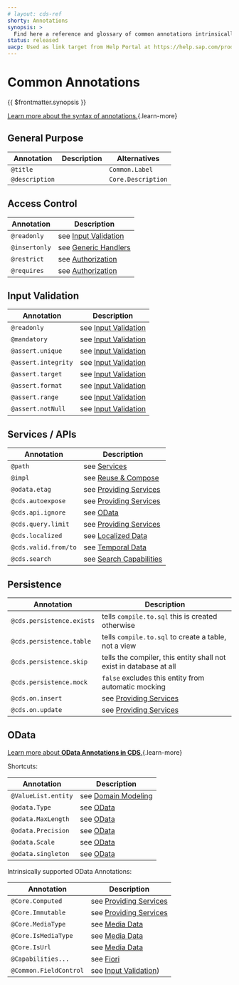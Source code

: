 ```yaml
---
# layout: cds-ref
shorty: Annotations
synopsis: >
  Find here a reference and glossary of common annotations intrinsically supported by the CDS compiler and runtimes.
status: released
uacp: Used as link target from Help Portal at https://help.sap.com/products/BTP/65de2977205c403bbc107264b8eccf4b/855e00bd559742a3b8276fbed4af1008.html
---
```


# Common Annotations

{{ $frontmatter.synopsis }}

[Learn more about the syntax of annotations.](./cdl#annotations){.learn-more}


## General Purpose

| Annotation     | Description | Alternatives       |
|----------------|-------------|--------------------|
| `@title`       |             | `Common.Label`     |
| `@description` |             | `Core.Description` |


## Access Control

| Annotation    | Description                                                      |
|---------------|------------------------------------------------------------------|
| `@readonly`   | see [Input Validation](../guides/providing-services#readonly)   |
| `@insertonly` | see [Generic Handlers](../guides/providing-services)            |
| `@restrict`   | see [Authorization](../guides/authorization#restrict-annotation) |
| `@requires`   | see [Authorization](../guides/authorization#requires)            |


## Input Validation

| Annotation          | Description                                                          |
|---------------------|----------------------------------------------------------------------|
| `@readonly `        | see [Input Validation](../guides/providing-services#readonly)       |
| `@mandatory`        | see [Input Validation](../guides/providing-services#mandatory)      |
| `@assert.unique`    | see [Input Validation](../guides/providing-services#unique)         |
| `@assert.integrity` | see [Input Validation](../guides/databases#db-constraints)           |
| `@assert.target`    | see [Input Validation](../guides/providing-services#assert-target)  |
| `@assert.format`    | see [Input Validation](../guides/providing-services#assert-format)  |
| `@assert.range`     | see [Input Validation](../guides/providing-services#assert-range)   |
| `@assert.notNull`   | see [Input Validation](../guides/providing-services#assert-notNull) |




## Services / APIs

| Annotation           | Description                                                                        |
|----------------------|------------------------------------------------------------------------------------|
| `@path`              | see [Services](./cdl#service-definitions)                                          |
| `@impl`              | see [Reuse & Compose](../guides/extensibility/composition#reuse-code)              |
| `@odata.etag`        | see [Providing Services](../guides/providing-services#etag)                       |
| `@cds.autoexpose`    | see [Providing Services](../guides/providing-services#auto-exposed-entities)      |
| `@cds.api.ignore`    | see [OData](../advanced/odata#omitting-elements-from-apis)                         |
| `@cds.query.limit`   | see [Providing Services](../guides/providing-services#annotation-cds-query-limit) |
| `@cds.localized`     | see [Localized Data](../guides/localized-data#read-operations)                     |
| `@cds.valid.from/to` | see [Temporal Data](../guides/temporal-data#using-annotations-cds-valid-from-to)   |
| `@cds.search`        | see [Search Capabilities](../guides/providing-services#searching-data)            |

## Persistence

| Annotation                | Description                                                        |
|---------------------------|--------------------------------------------------------------------|
| `@cds.persistence.exists` | tells `compile.to.sql` this is created otherwise                   |
| `@cds.persistence.table`  | tells `compile.to.sql` to create a table, not a view               |
| `@cds.persistence.skip`   | tells the compiler, this entity shall not exist in database at all |
| `@cds.persistence.mock`   | `false` excludes this entity from automatic mocking                |
| `@cds.on.insert`          | see [Providing Services](../guides/providing-services)            |
| `@cds.on.update`          | see [Providing Services](../guides/providing-services)            |


## OData

[Learn more about **OData Annotations in CDS**.](../advanced/odata#annotations){.learn-more}

Shortcuts:

| Annotation          | Description                                          |
|---------------------|------------------------------------------------------|
| `@ValueList.entity` | see [Domain Modeling](../guides/domain-modeling)     |
| `@odata.Type`       | see [OData](../advanced/odata#override-type-mapping) |
| `@odata.MaxLength`  | see [OData](../advanced/odata#override-type-mapping) |
| `@odata.Precision`  | see [OData](../advanced/odata#override-type-mapping) |
| `@odata.Scale`      | see [OData](../advanced/odata#override-type-mapping) |
| `@odata.singleton`  | see [OData](../advanced/odata#singletons)            |

Intrinsically supported OData Annotations:

| Annotation             | Description                                                      |
|------------------------|------------------------------------------------------------------|
| `@Core.Computed`       | see [Providing Services](../guides/providing-services#readonly) |
| `@Core.Immutable`      | see [Providing Services](../guides/providing-services#readonly) |
| `@Core.MediaType`      | see [Media Data](../guides/media-data)                          |
| `@Core.IsMediaType`    | see [Media Data](../guides/media-data)                          |
| `@Core.IsUrl`          | see [Media Data](../guides/media-data)                          |
| `@Capabilities...`     | see [Fiori](../advanced/fiori)                                   |
| `@Common.FieldControl` | see [Input Validation](../guides/providing-services#input-validation)) |
